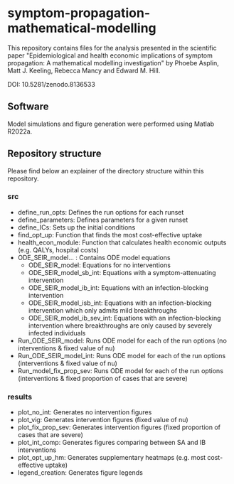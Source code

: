 # symptom-propagation-mathematical-modelling
This repository contains files for the analysis presented in the scientific paper "Epidemiological and health economic implications of symptom propagation: A mathematical modelling investigation" by Phoebe Asplin, Matt J. Keeling, Rebecca Mancy and Edward M. Hill. 

DOI: 10.5281/zenodo.8136533

## Software
Model simulations and figure generation were performed using Matlab R2022a.

## Repository structure
Please find below an explainer of the directory structure within this repository.

### src
* define_run_opts: Defines the run options for each runset
* define_parameters: Defines parameters for a given runset
* define_ICs: Sets up the initial conditions
* find_opt_up: Function that finds the most cost-effective uptake
* health_econ_module: Function that calculates health economic outputs (e.g. QALYs, hospital costs)
* ODE_SEIR_model... : Contains ODE model equations
  * ODE_SEIR_model: Equations for no interventions
  * ODE_SEIR_model_sb_int: Equations with a symptom-attenuating intervention
  * ODE_SEIR_model_ib_int: Equations with an infection-blocking intervention
  * ODE_SEIR_model_isb_int: Equations with an infection-blocking intervention which only admits mild breakthroughs
  * ODE_SEIR_model_ib_sev_int: Equations with an infection-blocking intervention where breakthroughs are only caused by severely infected individuals
* Run_ODE_SEIR_model: Runs ODE model for each of the run options (no interventions & fixed value of nu)
* Run_ODE_SEIR_model_int: Runs ODE model for each of the run options (interventions & fixed value of nu)
* Run_model_fix_prop_sev: Runs ODE model for each of the run options (interventions & fixed proportion of cases that are severe) 

### results
* plot_no_int: Generates no intervention figures
* plot_vig: Generates intervention figures (fixed value of nu)
* plot_fix_prop_sev: Generates intervention figures (fixed proportion of cases that are severe)
* plot_int_comp: Generates figures comparing between SA and IB interventions
* plot_opt_up_hm: Generates supplementary heatmaps (e.g. most cost-effective uptake)
* legend_creation: Generates figure legends
